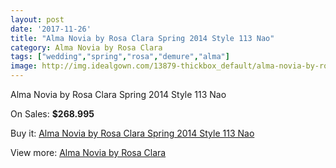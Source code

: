 ```yaml
---
layout: post
date: '2017-11-26'
title: "Alma Novia by Rosa Clara Spring 2014 Style 113 Nao"
category: Alma Novia by Rosa Clara
tags: ["wedding","spring","rosa","demure","alma"]
image: http://img.idealgown.com/13879-thickbox_default/alma-novia-by-rosa-clara-spring-2014-style-113-nao.jpg
---
```

Alma Novia by Rosa Clara Spring 2014 Style 113 Nao

On Sales: **$268.995**
<a href="https://www.idealgown.com/en/alma-novia-by-rosa-clara/5591-alma-novia-by-rosa-clara-spring-2014-style-113-nao.html"><amp-img layout="responsive" width="600" height="600" src="//img.idealgown.com/13879-thickbox_default/alma-novia-by-rosa-clara-spring-2014-style-113-nao.jpg" alt="Alma Novia by Rosa Clara Spring 2014 Style 113 Nao 0" /></a>
<a href="https://www.idealgown.com/en/alma-novia-by-rosa-clara/5591-alma-novia-by-rosa-clara-spring-2014-style-113-nao.html"><amp-img layout="responsive" width="600" height="600" src="//img.idealgown.com/13880-thickbox_default/alma-novia-by-rosa-clara-spring-2014-style-113-nao.jpg" alt="Alma Novia by Rosa Clara Spring 2014 Style 113 Nao 1" /></a>

Buy it: [Alma Novia by Rosa Clara Spring 2014 Style 113 Nao](https://www.idealgown.com/en/alma-novia-by-rosa-clara/5591-alma-novia-by-rosa-clara-spring-2014-style-113-nao.html "Alma Novia by Rosa Clara Spring 2014 Style 113 Nao")

View more: [Alma Novia by Rosa Clara](https://www.idealgown.com/en/82-alma-novia-by-rosa-clara "Alma Novia by Rosa Clara")